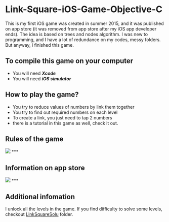 # Link-Square-iOS-Game-Objective-C
This is my first iOS game was created in summer 2015, and it was published on app store (it was removed from app store after my iOS app developer ends). The idea is based on trees and nodes algorithm. I was new to programming, and I have a lot of redundance on my codes, messy folders. But anyway, i finished this game.

## To compile this game on your computer ##
* You will need <i><b>Xcode</b></i>
* You will need <i><b>iOS simulator</b></i>

## How to play the game? ##
* You try to reduce values of numbers by link them together
* You try to find out required numbers on each level
* To create a link, you just need to tap 2 numbers
* there is a tutorial in this game as well, check it out.

## Rules of the game
<img src=https://github.com/shenghuayou/Link-Square-iOS-Objective-C/blob/master/Link%20Square/RuleContent2.png />
***

## Information on app store
<img src=https://github.com/shenghuayou/Link-Square-iOS-Objective-C/blob/master/appstore.png/>
***

## Additional infomation ##
I unlock all the levels in the game. If you find difficulty to solve some levels, checkout <a href="https://github.com/shenghuayou/Link-Square-iOS-Objective-C/tree/master/LinkSquareSolu"/>LinkSquareSolu</a> folder.
